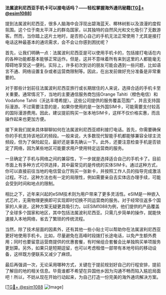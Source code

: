 **法属波利尼西亚手机卡可以接电话吗？——轻松掌握海外通讯秘籍[[TG💪+ @esim1088](https://t.me/s/esim1088)]**

提到法属波利尼西亚，很多人脑海中会浮现出碧海蓝天、椰林树影以及浪漫的度假氛围。这个位于南太平洋上的群岛国家，以其独特的自然风光和文化吸引了无数游客。然而，当你踏上这片土地时，是否担心自己的手机无法正常使用？尤其是接打电话这种最基本的通讯需求，会不会让你感到困扰呢？

首先，让我们明确一点：法属波利尼西亚是可以使用手机卡的，包括接打电话在内的各种功能都基本能够正常运作。但是，这并不意味着所有来到这里的人都能毫无障碍地享受这一便利。实际上，许多初次到访的朋友可能会遇到一些问题，比如语言不通、网络设置复杂或者运营商限制等。因此，在出发前做好充分准备是非常重要的。

对于那些计划前往法属波利尼西亚旅行或长期居住的人来说，选择合适的手机卡至关重要。通常情况下，当地的主要通信服务商包括Orange Tahiti（橙色电信）和Vodafone Tahiti（沃达丰塔希提）。这些公司提供的服务覆盖范围广，并且支持国际漫游。不过需要注意的是，如果你使用的是一张外国SIM卡，可能需要支付较高的国际漫游费用。因此，建议提前购买一张本地SIM卡，这样不仅价格实惠，而且操作起来也更加方便。

接下来我们就来具体聊聊如何在法属波利尼西亚顺利接打电话。首先，你需要确保你的手机支持该地区的频段。一般来说，大多数现代智能手机都能够兼容全球主流频段，但为了保险起见，最好还是事先确认一下。此外，还要注意检查手机是否锁定了网络，因为某些地区可能要求用户使用特定运营商的服务。

一旦确定了手机与网络之间的兼容性，下一步就是选择适合自己的手机卡了。目前市面上有多种方式可供选择，其中最常见的是传统的实体SIM卡。通过这种方式，你可以直接前往当地的电信营业厅购买一张新卡，并按照工作人员的指导完成激活过程。不过，这种方法也有一定的局限性，例如需要亲自去实体店办理手续，可能会受到时间和地点的限制。

相比之下，近年来兴起的eSIM技术则为用户带来了更多灵活性。eSIM是一种嵌入式芯片，无需物理更换即可实现即时切换不同运营商的服务。对于经常往返多个国家的人来说，这种方案无疑更具吸引力。以ESIM1088为例，他们提供的产品覆盖了全球多个国家和地区，其中包括法属波利尼西亚。只需几步简单的操作，就能快速接入本地网络，省去了繁琐的传统流程。

当然，除了技术层面的因素外，还有其他一些小贴士可以帮助你在法属波利尼西亚更好地使用手机卡。比如，尽量避免在高峰时段拨打长途电话，以免产生额外费用；同时也要留意运营商提供的优惠套餐，有时候组合套餐会比单独购买单项服务更划算。另外，如果只是短期逗留，也可以考虑租借一部带有本地号码的移动设备，这样既方便联系又减少了麻烦。

最后再强调一次，无论采用哪种方式，关键在于提前规划好自己的行程安排，提前了解目的地的相关信息。毕竟谁都不希望在异国他乡因为沟通不畅而陷入尴尬局面吧！所以，不妨从现在开始行动起来，为自己打造一份完美的海外通讯解决方案。

[[TG💪+ @esim1088](https://t.me/s/esim1088) ![Image](https://i.postimg.cc/4NQfJmqS/Snipaste-2025-05-13-00-14-12.png)]